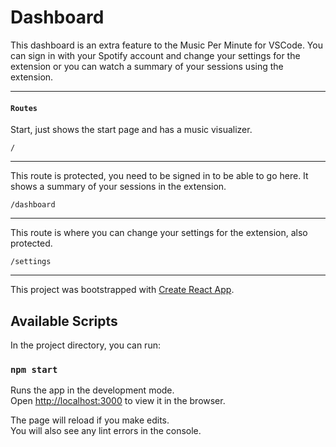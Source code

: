 # Dashboard

This dashboard is an extra feature to the Music Per Minute for VSCode. You can sign in with your Spotify account and change your settings for the extension or you can watch a summary of your sessions using the extension.

---

#### `Routes`

Start, just shows the start page and has a music visualizer.

    /

---

This route is protected, you need to be signed in to be able to go here. It shows a summary of your sessions in the extension.

    /dashboard

---

This route is where you can change your settings for the extension, also protected.

    /settings

---

This project was bootstrapped with [Create React App](https://github.com/facebook/create-react-app).

## Available Scripts

In the project directory, you can run:

### `npm start`

Runs the app in the development mode.<br>
Open [http://localhost:3000](http://localhost:3000) to view it in the browser.

The page will reload if you make edits.<br>
You will also see any lint errors in the console.
